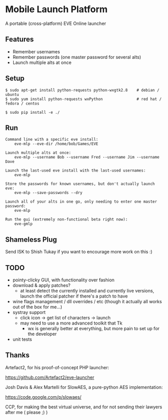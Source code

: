 Mobile Launch Platform
======================

A portable (cross-platform) EVE Online launcher


Features
--------
- Remember usernames
- Remember passwords (one master password for several alts)
- Launch multiple alts at once


Setup
-----
```
$ sudo apt-get install python-requests python-wxgtk2.8    # debian / ubuntu
$ sudo yum install python-requests wxPython               # red hat / fedora / centos

$ sudo pip install -e ./
```

Run
---
```
Command line with a specific eve install:
	eve-mlp --eve-dir /home/bob/Games/EVE

Launch multiple alts at once:
	eve-mlp --username Bob --username Fred --username Jim --username Dave

Launch the last-used eve install with the last-used usernames:
    eve-mlp

Store the passwords for known usernames, but don't actually launch eve:
    eve-mlp --save-passwords --dry

Launch all of your alts in one go, only needing to enter one master password:
    eve-mlp

Run the gui (extremely non-functional beta right now):
	eve-gmlp
```

Shameless Plug
--------------
Send ISK to Shish Tukay if you want to encourage more work on this :)


TODO
----
- pointy-clicky GUI, with functionality over fashion
- download & apply patches?
  - at least detect the currently installed and currently live versions, launch the official patcher if there's a patch to have
- wine flags management / dll overrides / etc (though it actually all works out of the box for me...)
- systray support
  - click icon -> get list of characters -> launch
  - may need to use a more advanced toolkit that Tk
    - wx is generally better at everything, but more pain to set up for the developer
- unit tests


Thanks
------
Artefact2, for his proof-of-concept PHP launcher:

https://github.com/Artefact2/eve-launcher

Josh Davis & Alex Martelli for SlowAES, a pure-python AES implementation:

https://code.google.com/p/slowaes/

CCP, for making the best virtual universe, and for not sending their lawyers after me ( please ;) )
